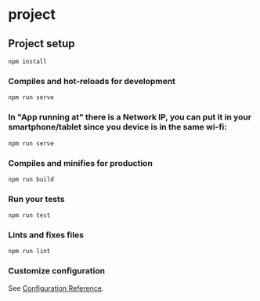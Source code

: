 # project

## Project setup
```
npm install
```

### Compiles and hot-reloads for development
```
npm run serve
```

### In "App running at" there is a Network IP, you can put it in your smartphone/tablet since you device is in the same wi-fi:
```
npm run serve
```

### Compiles and minifies for production
```
npm run build
```

### Run your tests
```
npm run test
```

### Lints and fixes files
```
npm run lint
```

### Customize configuration
See [Configuration Reference](https://cli.vuejs.org/config/).

